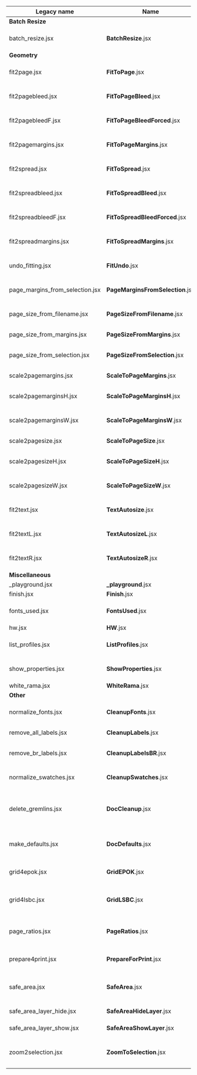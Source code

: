 Legacy name | Name | Fn | Description
--- | --- | ---: | ---
**Batch Resize** ||
batch_resize.jsx | **BatchResize**.jsx || This script automates the resizing of a master based on a size table.
**Geometry** ||
fit2page.jsx | **FitToPage**.jsx | F11 | This script resizes the selected objects to the page size, if they exceed it.
fit2pagebleed.jsx | **FitToPageBleed**.jsx | ⇧F11 | This script resizes the selected objects to the page bleed size, if they exceed it.
fit2pagebleedF.jsx | **FitToPageBleedForced**.jsx | ⌘F11 | This script resizes the selected objects to the page bleed size.
fit2pagemargins.jsx | **FitToPageMargins**.jsx | ⌥F11 | This script resizes the selected objects to the page margins, if they exceed them.
fit2spread.jsx | **FitToSpread**.jsx | F12 | This script resizes the selected objects to the spread size, if they exceed it.
fit2spreadbleed.jsx | **FitToSpreadBleed**.jsx | ⇧F12 | This script resizes the selected objects to the spread bleed size, if they exceed it.
fit2spreadbleedF.jsx | **FitToSpreadBleedForced**.jsx | ⌘F12 | This script resizes the selected objects to the spread bleed size.
fit2spreadmargins.jsx | **FitToSpreadMargins**.jsx | ⌥F12 | This script resizes the selected objects to the spread margins, if they exceed them.
undo_fitting.jsx | **FitUndo**.jsx || This script restores objects clipped in "\<clip group\>" by the "fit" scripts.
page_margins_from_selection.jsx | **PageMarginsFromSelection**.jsx || This script sets the page margins to the selected objects bounds.
page_size_from_filename.jsx | **PageSizeFromFilename**.jsx || This script sets every page size and margins based on the filename.
page_size_from_margins.jsx | **PageSizeFromMargins**.jsx || This script sets the page size to the page margins.
page_size_from_selection.jsx | **PageSizeFromSelection**.jsx || This script sets the page size to the selected objects bounds.
scale2pagemargins.jsx | **ScaleToPageMargins**.jsx | ⌥F5 | This script scales the selected objects to the page margins.
scale2pagemarginsH.jsx | **ScaleToPageMarginsH**.jsx || This script scales the selected objects to the page top/bottom margins.
scale2pagemarginsW.jsx | **ScaleToPageMarginsW**.jsx || This script scales the selected objects to the page left/right margins.
scale2pagesize.jsx | **ScaleToPageSize**.jsx | F5 | This script scales the selected objects to the page size.
scale2pagesizeH.jsx | **ScaleToPageSizeH**.jsx || This script scales the selected objects to the page top/bottom size.
scale2pagesizeW.jsx | **ScaleToPageSizeW**.jsx || This script scales the selected objects to the page left/right size.
fit2text.jsx | **TextAutosize**.jsx | F6 | This script auto-sizes the text frame to the content, center aligned.
fit2textL.jsx | **TextAutosizeL**.jsx | ⇧F6 | This script auto-sizes the text frame to the content, left aligned.
fit2textR.jsx | **TextAutosizeR**.jsx | ⌘F6 | This script auto-sizes the text frame to the content, right aligned.
**Miscellaneous** ||
_playground.jsx | **_playground**.jsx | F10 | Used for testing.
finish.jsx | **Finish**.jsx | ⇧F10 | Used for quick fixes.
fonts_used.jsx | **FontsUsed**.jsx || This script makes a list of the fonts used in the current document.
hw.jsx | **HW**.jsx || WIP
list_profiles.jsx | **ListProfiles**.jsx || This script shows all color profiles available to the document.
show_properties.jsx | **ShowProperties**.jsx || This script shows all properties and methods of a selected object.
white_rama.jsx | **WhiteRama**.jsx
**Other** ||
normalize_fonts.jsx | **CleanupFonts**.jsx || This script replaces missing or unwanted fonts with their equivalents.
remove_all_labels.jsx | **CleanupLabels**.jsx || This script removes all labels from the document.
remove_br_labels.jsx | **CleanupLabelsBR**.jsx || This script removes all auto alignment labels used by BatchResize.jsx.
normalize_swatches.jsx | **CleanupSwatches**.jsx || This script converts swatches to CMYK, renames them to C= M= Y= K=, deletes unused.
delete_gremlins.jsx | **DocCleanup**.jsx | F2 | This script sets default settings, cleans up swatches/layers/pages/guides and redefines scaling to 100%.
make_defaults.jsx | **DocDefaults**.jsx | ⇧F2 | This script makes default swatches/layers, cleans up fonts and sets page dimensions from the filename.
grid4epok.jsx | **GridEPOK**.jsx || This script sets the page margins and columns to the EPOK grid system.
grid4lsbc.jsx | **GridLSBC**.jsx || This script sets the page margins and puts in place some guides for the LS BC grid system.
page_ratios.jsx | **PageRatios**.jsx || This script calculates page ratio and displays it in the upper left corner of each page.
prepare4print.jsx | **PrepareForPrint**.jsx || This script hides "safe area" layer and moves dielines to separate spreads.
safe_area.jsx | **SafeArea**.jsx || This script creates a "safe area" frame, on every page/spread for which margins are defined.
safe_area_layer_hide.jsx | **SafeAreaHideLayer**.jsx || This script hides the "safe area" layer (or equivalents).
safe_area_layer_show.jsx | **SafeAreaShowLayer**.jsx || This script shows the "safe area" layer (or equivalents).
zoom2selection.jsx | **ZoomToSelection**.jsx | F4 | This script zooms to the selected objects or, if nothing is selected, to the current spread.

<!-- ⌃⌥⇧⌘ -->